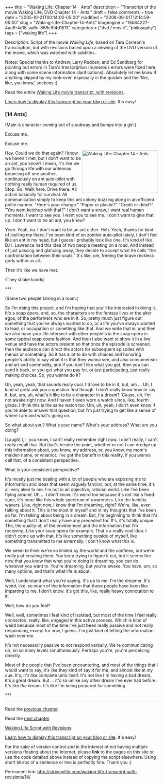 +++
title = "Waking Life: Chapter 14 - Ants"
description = "Transcript of the movie Waking Life; DVD Chapter 14 - Ants."
draft = false
comments = true
date = "2005-10-21T00:14:00-05:00"
modified = "2008-09-01T12:14:59-05:00"
slug = "Waking-Life-Chapter-14-Ants"
blogengine = "18b84227-4ac8-4c18-aa6c-868c9f4d1513"
categories = ["dvd / movie", "philosophy"]
tags = ["waking life"]
+++

<div class="WPArticleInfo">
<p>
Description: Script of the movie <em>Waking Life</em>, based on Tara Carreon&#39;s transcription, but with revisions based upon a viewing of the DVD version of the movie, which was watched with subtitles. 
</p>
<p>
Notes: Special thanks to Andrew, Larry Redden, and Ed Sandberg for pointing out errors in Tara&#39;s transcription (numerous errors were fixed here, along with some scene information clarifications). Absolutely let me know if anything slipped by my look-over, especially in the quicker and the &#39;like, like, you know,&#39; sections ;) 
</p>
<p>
Read the entire <a href="https://wakinglifemovie.net/">Waking Life movie transcript, with revisions</a>. 
</p>
<p>
<a href="/words/post/Display-parts-of-the-Waking-Life-Transcript-on-your-site.aspx">Learn how to display this transcript on your blog or site</a>. It&#39;s easy!
</p>
</div>
<h3 class="waking_life_chapter">[<a id="fourteen" name="fourteen" title="fourteen"></a>14 Ants] </h3>
<p>
(Main is character coming out of a subway and bumps into a girl.) 
</p>
<p>
Excuse me. 
</p>
<p>
Excuse me. 
</p>
<p>
<a href="http://strivinglife.com/files/images/WakingLife/WakingLife_14_1.jpg" onclick="window.open(this.href);return false;"><img src="http://strivinglife.com/files/images/WakingLife/WakingLife_14_1_t.jpg" alt="Waking Life: Chapter 14 - Ants" width="250" height="140" align="right" /></a>Hey. Could we do that again? I know we haven&#39;t met, but I don&#39;t want to be an ant, you know? I mean, it&#39;s like we go through life with our antennas bouncing off one another, continuously on ant auto-pilot with nothing really human required of us. Stop. Go. Walk here. Drive there. All action basically for survival. All communication simply to keep this ant colony buzzing along in an efficient polite manner. &quot;Here&#39;s your change.&quot; &quot;Paper or plastic?&quot; &quot;Credit or debit?&quot; &quot;You want ketchup with that?&quot; I don&#39;t want a straw, I want real human moments. I want to see you. I want you to see me. I don&#39;t want to give that up. I don&#39;t want to be an ant, you know? 
</p>
<p>
Yeah. Yeah, no. I don&#39;t want to be an ant either. Heh. Yeah, thanks for kind of jostling me there. I&#39;ve been kind of on zombie auto-pilot lately, I don&#39;t feel like an ant in my head, but I guess I probably look like one. It&#39;s kind of like D.H. Lawrence had this idea of two people meeting on a road. And instead of just passing and glancing away, they decide to accept what he calls &quot;the confrontation between their souls.&quot; It&#39;s like, um, freeing the brave reckless gods within us all. 
</p>
<p>
Then it&#39;s like we have met. 
</p>
<p>
(They shake hands) 
</p>
<p>
*** 
</p>
<p>
(Same two people talking in a room.) 
</p>
<p>
So I&#39;m doing this project, and I&#39;m hoping that you&#39;ll be interested in doing it. It&#39;s a soap opera, and, so, the characters are the fantasy lives or the alter egos, of the performers who are in it. So, pretty much just figure out something that you&#39;ve always wanted to do, or a life you&#39;ve always wanted to lead, or occupation or something like that. And we write that in, and then we also have your life intersect with other people&#39;s in the soap opera in some typical soap opera fashion. And then I also want to show it in a live venue and have the actors present so that once the episode is screened, then the audience can direct the actors for subsequent episodes with menus or something. So it has a lot to do with choices and honoring people&#39;s ability to say what it is that they wanna see, and also consumerism and art and commodity, and if you don&#39;t like what you got, then you can send it back, or you get what you pay for, or just participating, just really making choices. So, you wanna do it? 
</p>
<p>
Uh, yeah, yeah, that sounds really cool. I&#39;d love to be in it, but, um ... Uh, I kind of gotta ask you a question first though. I don&#39;t really know how to say it, but, um, uh, what&#39;s it like to be a character in a dream? &#39;Cause, uh, I&#39;m not awake right now. And I haven&#39;t even worn a watch since, like, fourth grade. I think this is the same watch too. Um, uh, yeah, I don&#39;t even know if you&#39;re able to answer that question, but I&#39;m just trying to get like a sense of where I am and what&#39;s going on. 
</p>
<p>
So what about you? What&#39;s your name? What&#39;s your address? What are you doing? 
</p>
<p>
[Laugh] I, I, you know, I can&#39;t really remember right now. I can&#39;t really, I can&#39;t really recall that. But that&#39;s beside the point, whether or not I can dredge up this information about, you know, my address, or, you know, my mom&#39;s maiden name, or whatnot. I&#39;ve got the benefit in this reality, if you wanna call that, of a consistent perspective. 
</p>
<p>
What is your consistent perspective? 
</p>
<!--adsense-->
<p>
It&#39;s mostly just me dealing with a lot of people who are exposing me to information and ideas that seem vaguely familiar, but, at the same time, it&#39;s all very alien to me. I&#39;m not in an objective, rational world. Like I&#39;ve been flying around. Uh ... I don&#39;t know. It&#39;s weird too because it&#39;s not like a fixed state, it&#39;s more like this whole spectrum of awareness. Like the lucidity wavers. Like, right now, I know that I&#39;m dreaming, right? We&#39;re, like, even talking about it. This is the most in myself and in my thoughts that I&#39;ve been so far. I&#39;m talking about being in a dream. But, I&#39;m beginning to think that it&#39;s something that I don&#39;t really have any precedent for. It&#39;s, it&#39;s totally unique. The, the quality of, of the environment and the information that I&#39;m receiving. Like your soap opera for example. That&#39;s a really cool idea. I didn&#39;t come up with that. It&#39;s like something outside of myself, like something transmitted to me externally. I don&#39;t know what this is. 
</p>
<p>
We seem to think we&#39;re so limited by the world and the confines, but we&#39;re really just creating them. You keep trying to figure it out, but it seems like now that you know that what you&#39;re doing is dreaming, you can do whatever you want to. You&#39;re dreaming, but you&#39;re awake. You have, um, so many options, and that&#39;s what life is about. 
</p>
<p>
Well, I understand what you&#39;re saying. It&#39;s up to me. I&#39;m the dreamer. It&#39;s weird, like, so much of the information that these people have been like imparting to me. I don&#39;t know. It&#39;s got this, like, really heavy connotation to it. 
</p>
<p>
Well, how do you feel? 
</p>
<p>
Well, well, sometimes I feel kind of isolated, but most of the time I feel really connected, really, like, engaged in this active process. Which is kind of weird because most of the time I&#39;ve just been really passive and not really responding, except for now, I guess. I&#39;m just kind of letting the information wash over me. 
</p>
<p>
It&#39;s not necessarily passive to not respond verbally. We&#39;re communicating on, on so many levels simultaneously. Perhaps you&#39;re, you&#39;re perceiving directly. 
</p>
<p>
Most of the people that I&#39;ve been encountering, and most of the things that I would want to say, it&#39;s like they kind of say it for me, and almost like at my cue. It&#39;s, it&#39;s like complete unto itself. It&#39;s not like I&#39;m having a bad dream, it&#39;s a great dream. But ... it&#39;s so unlike any other dream I&#39;ve ever had before. It&#39;s like <em>the</em> dream. It&#39;s like I&#39;m being prepared for something. 
</p>
<p>
*** 
</p>
<hr />
<p>
Read the <a href="/waking-life-transcript-with-revisions/13/">previous chapter</a>. 
</p>
<p>
Read the <a href="/waking-life-transcript-with-revisions/15/">next chapter</a>. 
</p>
<p>
<a href="https://wakinglifemovie.net/">Waking Life Script with Revisions</a> 
</p>
<div class="tip">
<p>
<a href="/words/post/Display-parts-of-the-Waking-Life-Transcript-on-your-site.aspx">Learn how to display this transcript on your blog or site</a>. It&#39;s easy!
</p>
<p>
For the sake of version control and in the interest of not having multiple versions floating about the Internet, please <strong>link</strong> to the pages on this site or use the code detailed above instead of copying the script elsewhere. Using short blurbs of a sentence or two is perfectly fine. Thank you :) 
</p>
<p>
Permanent link: <a href="/waking-life-transcript-with-revisions/14/">http://strivinglife.com/waking-life-transcript-with-revisions/14/</a> 
</p>
</div>

